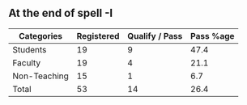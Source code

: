 ## At the end of spell -I

|Categories  |Registered|Qualify / Pass|Pass %age|
|------------|----------|--------------|---------|
|Students    |19        |9             |47.4     |
|Faculty     |19        |4             |21.1     |
|Non-Teaching|15        |1             |6.7      |
|Total       |53        |14            |26.4     |
